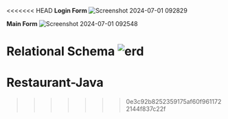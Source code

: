 <<<<<<< HEAD
**Login Form**
![Screenshot 2024-07-01 092829](https://github.com/renboy1222/CafsysV2/assets/152495332/1917cdad-68cf-4c74-b01c-eecb8e79af3e)


**Main Form**
![Screenshot 2024-07-01 092548](https://github.com/renboy1222/CafsysV2/assets/152495332/197c841a-003a-4d0e-90af-21751b780a9b)

**Relational Schema**
![erd](https://github.com/renboy1222/CafsysV2/assets/152495332/a57273cf-7b8e-417c-99fa-a648e71e2e6b)
=======
# Restaurant-Java
>>>>>>> 0e3c92b8252359175af60f9611722144f837c22f
